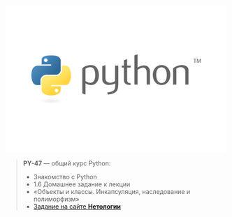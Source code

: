 ![Python logo](/python_logo.png)
> **PY-47** — общий курс Python: 
> *    Знакомство с Python
> *    1.6 Домашнее задание к лекции
> *    «Объекты и классы. Инкапсуляция, наследование и полиморфизм»
> *    [Задание на сайте **Нетологии**](https://github.com/netology-code/py-homeworks-basic/tree/master/6.classes)